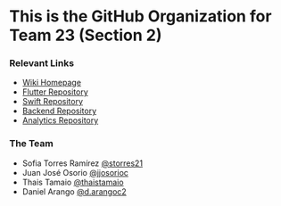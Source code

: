 # This is the GitHub Organization for Team 23 (Section 2)

### Relevant Links
* [Wiki Homepage](https://github.com/ISIS3510-202420-Team23/Backend/wiki)
* [Flutter Repository](https://github.com/ISIS3510-202420-Team23/FlutterApp)
* [Swift Repository](https://github.com/ISIS3510-202420-Team23/SwiftApp)
* [Backend Repository](https://github.com/ISIS3510-202420-Team23/Backend)
* [Analytics Repository](https://github.com/ISIS3510-202420-Team23/Analytics)

### The Team 
* Sofia Torres Ramírez [@storres21](https://github.com/storres21)
* Juan José Osorio [@jjosorioc](https://github.com/jjosorioc)
* Thais Tamaio [@thaistamaio](https://github.com/ThaisTamaio)
* Daniel Arango [@d.arangoc2](https://github.com/Daniel7578)
